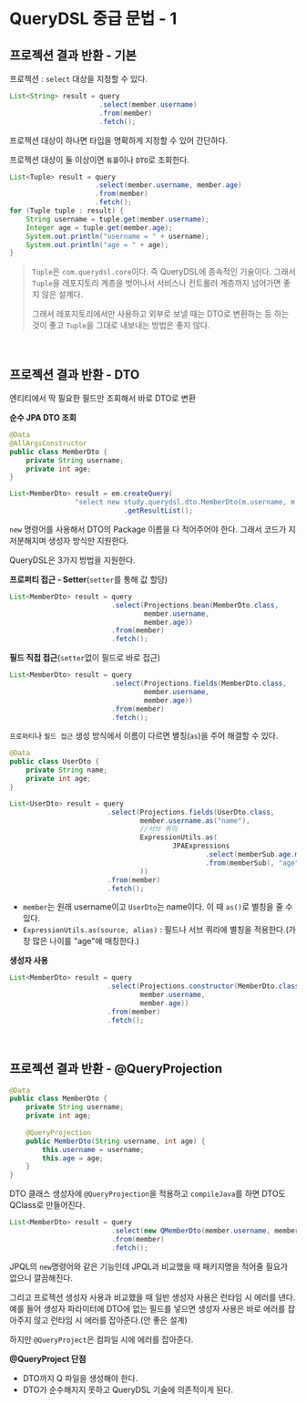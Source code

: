# QueryDSL 중급 문법 - 1

## 프로젝션 결과 반환 - 기본
프로젝션 : `select` 대상을 지정할 수 있다.

```java
List<String> result = query
                      .select(member.username)
                      .from(member)
                      .fetch();
```
프로젝션 대상이 하나면 타입을 명확하게 지정할 수 있어 간단하다.

프로젝션 대상이 둘 이상이면 `튜플`이나 `DTO`로 조회한다.
```java
List<Tuple> result = query
                     .select(member.username, member.age)
                     .from(member)
                     .fetch();
for (Tuple tuple : result) {
    String username = tuple.get(member.username);
    Integer age = tuple.get(member.age);
    System.out.println("username = " + username);
    System.out.println("age = " + age);
}
```

> `Tuple`은 `com.querydsl.core`이다. 즉 QueryDSL에 종속적인 기술이다. 그래서 `Tuple`을 레포지토리 계층을 벗어나서 서비스나 컨트롤러 계층까지 넘어가면 좋지 않은 설계다.
> 
> 그래서 레포지토리에서만 사용하고 외부로 보낼 때는 DTO로 변환하는 등 하는 것이 좋고 `Tuple`을 그대로 내보내는 방법은 좋지 않다. 

<br>

## 프로젝션 결과 반환 - DTO
엔티티에서 딱 필요한 필드만 조회해서 바로 DTO로 변환

**순수 JPA DTO 조회**
```java
@Data
@AllArgsConstructor
public class MemberDto {
    private String username;
    private int age;
}

List<MemberDto> result = em.createQuery(
                "select new study.querydsl.dto.MemberDto(m.username, m.age) from Member m", MemberDto.class)
                            .getResultList();
```
`new` 명령어를 사용해서 DTO의 Package 이름을 다 적어주어야 한다. 그래서 코드가 지저분해지며 생성자 방식만 지원한다.

QueryDSL은 3가지 방법을 지원한다.

**프로퍼티 접근 - Setter**(`setter`를 통해 값 할당)
```java
List<MemberDto> result = query
                         .select(Projections.bean(MemberDto.class,
                                 member.username,
                                 member.age))
                         .from(member)
                         .fetch();
```

**필드 직접 접근**(`setter`없이 필드로 바로 접근)
```java
List<MemberDto> result = query
                         .select(Projections.fields(MemberDto.class,
                                 member.username,
                                 member.age))
                         .from(member)
                         .fetch();
```

`프로퍼티`나 `필드 접근` 생성 방식에서 이름이 다르면 별칭(`as`)을 주어 해결할 수 있다.
```java
@Data
public class UserDto {
    private String name;
    private int age;
}

List<UserDto> result = query
                        .select(Projections.fields(UserDto.class,
                                member.username.as("name"),
                                //서브 쿼리
                                ExpressionUtils.as(
                                        JPAExpressions
                                                .select(memberSub.age.max())
                                                .from(memberSub), "age")
                                ))
                        .from(member)
                        .fetch();
```
- `member`는 원래 username이고 `UserDto`는 name이다. 이 때 `as()`로 별칭을 줄 수 있다.
- `ExpressionUtils.as(source, alias)` : 필드나 서브 쿼리에 별칭을 적용한다.(가장 많은 나이를 "age"에 매칭한다.)

**생성자 사용**
```java
List<MemberDto> result = query
                        .select(Projections.constructor(MemberDto.class,
                                member.username,
                                member.age))
                        .from(member)
                        .fetch();
```

<br>

## 프로젝션 결과 반환 - @QueryProjection
```java
@Data
public class MemberDto {
    private String username;
    private int age;
    
    @QueryProjection
    public MemberDto(String username, int age) {
        this.username = username;
        this.age = age;
    }
}
```
DTO 클래스 생성자에 `@QueryProjection`을 적용하고 `compileJava`를 하면 DTO도 QClass로 만들어진다.

```java
List<MemberDto> result = query
                         .select(new QMemberDto(member.username, member.age))
                         .from(member)
                         .fetch();
```
JPQL의 `new`명령어와 같은 기능인데 JPQL과 비교했을 때 패키지명을 적어줄 필요가 없으니 깔끔해진다. 

그리고 프로젝션 생성자 사용과 비교했을 때 일반 생성자 사용은 런타임 시 에러를 낸다. 예를 들어 생성자 파라미터에 DTO에 없는 필드를 넣으면 생성자 사용은 바로 에러를 잡아주지 않고
런타임 시 에러를 잡아준다.(안 좋은 설계)

하지만 `@QueryProject`은 컴파일 시에 에러를 잡아준다.

**@QueryProject 단점**
- DTO까지 Q 파일을 생성해야 한다.
- DTO가 순수해지지 못하고 QueryDSL 기술에 의존적이게 된다.